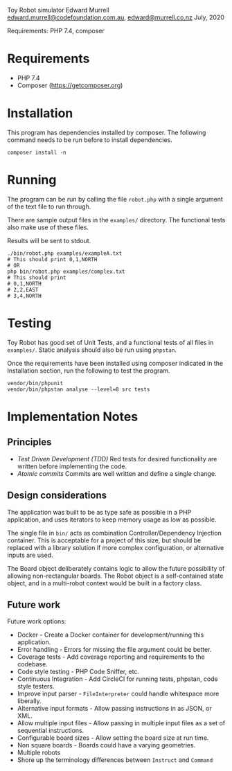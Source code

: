 Toy Robot simulator
Edward Murrell
edward.murrell@codefoundation.com.au, edward@murrell.co.nz
July, 2020

Requirements: PHP 7.4, composer

# Requirements
- PHP 7.4
- Composer (https://getcomposer.org)

# Installation
This program has dependencies installed by composer.
The following command needs to be run before to install dependencies.

```shell script
composer install -n
```

# Running
The program can be run by calling the file `robot.php` with a single argument of the text file to run through.

There are sample output files in the `examples/` directory. The functional tests also make use of these files.

Results will be sent to stdout.

```shell script
./bin/robot.php examples/exampleA.txt
# This should print 0,1,NORTH
# OR
php bin/robot.php examples/complex.txt
# This should print
# 0,1,NORTH
# 2,2,EAST
# 3,4,NORTH
```

# Testing
Toy Robot has good set of Unit Tests, and a functional tests of all files in `examples/`. Static analysis should also
 be run using `phpstan`.

Once the requirements have been installed using composer indicated in the Installation section, run the following to
 test the program.

```shell script
vendor/bin/phpunit
vendor/bin/phpstan analyse --level=8 src tests
```

# Implementation Notes

## Principles
- *Test Driven Development (TDD)* Red tests for desired functionality are written before implementing the code.
- *Atomic commits* Commits are well written and define a single change.

## Design considerations
The application was built to be as type safe as possible in a PHP application, and uses iterators to keep memory usage
 as low as possible.

The single file in `bin/` acts as combination Controller/Dependency Injection container. This is acceptable for a
 project of this size, but should be replaced with a library solution if more complex configuration, or alternative
 inputs are used.

The Board object deliberately contains logic to allow the future possibility of allowing non-rectangular boards. The
 Robot object is a self-contained state object, and in a multi-robot context would be built in a factory class.

## Future work

Future work options:

- Docker - Create a Docker container for development/running this application.
- Error handling - Errors for missing the file argument could be better.
- Coverage tests - Add coverage reporting and requirements to the codebase.
- Code style testing - PHP Code Sniffer, etc.
- Continuous Integration - Add CircleCI for running tests, phpstan, code style testers.
- Improve input parser - `FileInterpreter` could handle whitespace more liberally.
- Alternative input formats - Allow passing instructions in as JSON, or XML.
- Allow multiple input files - Allow passing in multiple input files as a set of sequential instructions.
- Configurable board sizes - Allow setting the board size at run time.
- Non square boards - Boards could have a varying geometries.
- Multiple robots
- Shore up the terminology differences between `Instruct` and `Command`
